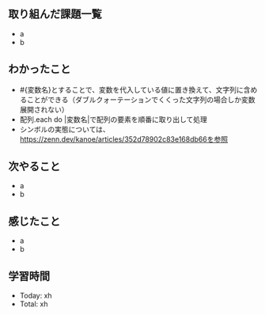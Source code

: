 ## 取り組んだ課題一覧
- a
- b
## わかったこと
- #{変数名}とすることで、変数を代入している値に置き換えて、文字列に含めることができる（ダブルクォーテーションでくくった文字列の場合しか変数展開されない）
- 配列.each do |変数名|で配列の要素を順番に取り出して処理
- シンボルの実態については、https://zenn.dev/kanoe/articles/352d78902c83e168db66を参照
## 次やること
- a
- b
## 感じたこと
- a
- b
## 学習時間
- Today: xh
- Total: xh
